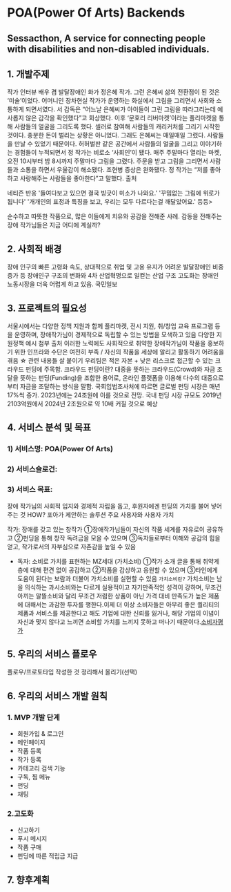# POA(Power Of Arts) Backends
Sessacthon, A service for connecting people with disabilities and non-disabled individuals.
---
## 1. 개발주제


작가 인터뷰 배우 겸 발달장애인 화가 정은혜 작가. 그런 은혜씨 삶의 전환점이 된 것은 ‘미술’이었다. 어머니인 장차현실 작가가 운영하는 화실에서 그림을 그리면서 사회와 소통하게 되면서였다. 서 감독은 “어느날 은혜씨가 아이들이 그린 그림을 따라그리는데 예사롭지 않은 감각을 확인했다”고 회상했다. 이후 ‘문호리 리버마켓’이라는 플리마켓을 통해 사람들의 얼굴을 그리도록 했다. 셀러로 참여해 사람들의 캐리커처를 그리기 시작한 것이다. 충분한 돈이 벌리는 상황은 아니었다. 그래도 은혜씨는 매일매일 그렸다. 사람들을 만날 수 있었기 때문이다. 허허벌판 같은 공간에서 사람들의 얼굴을 그리고 이야기하는 경험들이 누적되면서 정 작가는 비로소 ‘사회인’이 됐다. 매주 주말마다 열리는 마켓, 오전 10시부터 밤 8시까지 주말마다 그림을 그렸다. 주문을 받고 그림을 그리면서 사람들과 소통을 하면서 우울감이 해소됐다. 조현병 증상은 완화됐다. 정 작가는 “저를 좋아하고 사랑해주는 사람들을 좋아한다”고 말했다.
출처

네티즌 반응 '들여다보고 있으면 결국 빙긋이 미소가 나와요.' '꾸밈없는 그림에 위로가 됩니다' '개개인의 표정과 특징을 보고, 우리는 모두 다르다는걸 깨달았어요.' 등등>

순수하고 따뜻한 작품으로, 많은 이들에게 치유와 공감을 전해준 사례. 감동을 전해주는 장애 작가님들은 지금 어디에 계실까?

## 2. 사회적 배경

장애 인구의 빠른 고령화 속도, 상대적으로 취업 및 고용 유지가 어려운 발달장애인 비중 증가 등 장애인구 구조의 변화와 4차 산업혁명으로 일컫는 산업 구조 고도화는 장애인 노동시장을 더욱 어렵게 하고 있음. 국민일보


## 3. 프로젝트의 필요성

서울시에서는 다양한 정책 지원과 함께 플리마켓, 전시 지원, 취/창업 교육 프로그램 등을 운영하며, 장애작가님이 경제적으로 독립할 수 있는 방법을 모색하고 있음 다양한 지원정책 예시 첨부 출처 이러한 노력에도 사회적으로 취약한 장애작가님이 작품을 홍보하기 위한 인프라와 수단은 여전히 부족 / 자신의 작품을 세상에 알리고 활동하기 어려움을 겪음 ☆ 관련 내용들 살 붙이기 우리팀은 적은 자본 + 낮은 리스크로 접근할 수 있는 크라우드 펀딩에 주목함. 크라우드 펀딩이란? 대중을 뜻하는 크라우드(Crowd)와 자금 조달을 뜻하는 펀딩(Funding)을 조합한 용어로, 온라인 플랫폼을 이용해 다수의 대중으로부터 자금을 조달하는 방식을 말함. 국회입법조사처에 따르면 글로벌 펀딩 시장은 매년 17%씩 증가. 2023년에는 24조원에 이를 것으로 전망. 국내 펀딩 시장 규모도 2019년 2103억원에서 2024년 2조원으로 약 10배 커질 것으로 예상

## 4. 서비스 분석 및 목표

### 1) 서비스명: POA(Power Of Arts)
### 2) 서비스슬로건:
### 3) 서비스 목표:

장애 작가님의 사회적 입지와 경제적 자립을 돕고, 후원자에겐 펀딩의 가치를 불어 넣어주는 것 HOW? 포아가 제안하는 솔루션 주요 사용자와 사용자 가치

작가: 장애를 갖고 있는 창작가 ①장애작가님들이 자신의 작품 세계를 자유로이 공유하고 ②펀딩을 통해 창작 독려금을 모을 수 있으며 ③독자들로부터 이해와 공감의 힘을 얻고, 작가로서의 자부심으로 자존감을 높일 수 있음

- 독자: 소비로 가치를 표현하는 MZ세대 (가치소비) ①작가 소개 글을 통해 취약계층에 대해 편견 없이 공감하고 ②작품을 감상하고 응원할 수 있으며 ③타인에게 도움이 된다는 보람과 더불어 가치소비를 실현할 수 있음
`가치소비란?` 가치소비는 남을 의식하는 과시소비와는 다르게 실용적이고 자기만족적인 성격이 강하며, 무조건 아끼는 알뜰소비와 달리 무조건 저렴한 상품이 아닌 가격 대비 만족도가 높은 제품에 대해서는 과감한 투자를 행한다.이제 더 이상 소비자들은 아무리 좋은 퀄리티의 제품과 서비스를 제공한다고 해도 기업에 대한 신뢰를 잃거나, 해당 기업의 이념이 자신과 맞지 않다고 느끼면 소비할 가치를 느끼지 못하고 떠나기 때문이다.[소비자평가](http://www.iconsumer.or.kr)

## 5. 우리의 서비스 플로우

플로우/프로토타입 작성한 것 정리해서 올리기(선택)

## 6. 우리의 서비스 개발 원칙

### 1. MVP 개발 단계
  * 회원가입 & 로그인
  * 메인페이지
  * 작품 등록
  * 작가 등록
  * 카테고리 검색 기능
  * 구독, 찜 메뉴
  * 펀딩
  * 채팅
  
 ### 2.고도화
   * 신고하기
   * 푸시 메시지
   * 작품 구매
   * 펀딩에 따른 적립금 지급



## 7. 향후계획

